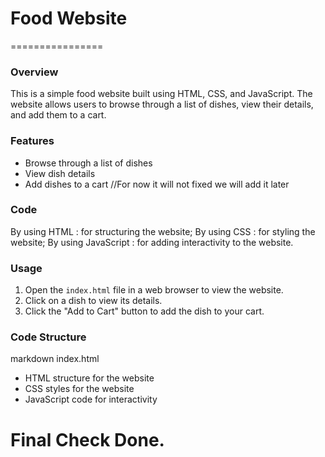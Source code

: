 # Food Website
================
### Overview
This is a simple food website built using HTML, CSS, and JavaScript. The website allows users to
browse through a list of dishes, view their details, and add them to a cart.
### Features
*   Browse through a list of dishes
*   View dish details
*   Add dishes to a cart //For now it will not fixed we will add it later
### Code
By using HTML : for structuring the website;
By using CSS : for styling the website;
By using JavaScript : for adding interactivity to the website.
### Usage
1.  Open the `index.html` file in a web browser to view the website.
2.  Click on a dish to view its details.
3.  Click the "Add to Cart" button to add the dish to your cart.
### Code Structure
markdown
index.html
-   HTML structure for the website
-   CSS styles for the website
-   JavaScript code for interactivity


# Final Check Done.
